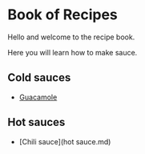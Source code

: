 # Book of Recipes
Hello and welcome to the recipe book.

Here you will learn how to make sauce.

## Cold sauces
* [Guacamole](guacamole.md)

## Hot sauces
* [Chili sauce](hot sauce.md)
